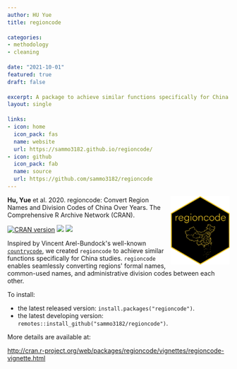 ```yaml
---
author: HU Yue
title: regioncode

categories:
- methodology
- cleaning

date: "2021-10-01"
featured: true
draft: false

excerpt: A package to achieve similar functions specifically for China studies. `regioncode` enables seamlessly converting regions' formal names, common-used names, and administrative division codes between each other.
layout: single

links:
- icon: home
  icon_pack: fas
  name: website
  url: https://sammo3182.github.io/regioncode/
- icon: github
  icon_pack: fab
  name: source
  url: https://github.com/sammo3182/regioncode
---
```


<img src="featured-hex.png" width = "134.435" height = "155.25"  align="right" />

**Hu, Yue** et al. 2020. regioncode: Convert Region Names and Division Codes of China Over Years. The Comprehensive R Archive Network (CRAN).

[![CRAN version](http://www.r-pkg.org/badges/version/regioncode)](https://cran.r-project.org/package=regioncode) 
![](http://cranlogs.r-pkg.org/badges/grand-total/regioncode) 
![](http://cranlogs.r-pkg.org/badges/regioncode?color=orange)

Inspired by Vincent Arel-Bundock's well-known [`countrycode`](https://joss.theoj.org/papers/10.21105/joss.00848), we created `regioncode` to achieve similar functions specifically for China studies. `regioncode` enables seamlessly converting regions' formal names, common-used names, and administrative division codes between each other.

To install:

* the latest released version: `install.packages("regioncode")`.
* the latest developing version: `remotes::install_github("sammo3182/regioncode")`.

More details are available at:

http://cran.r-project.org/web/packages/regioncode/vignettes/regioncode-vignette.html